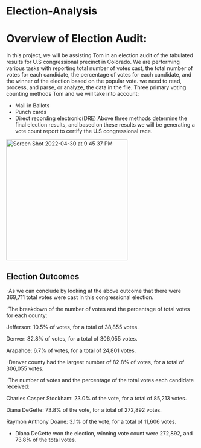 # Election-Analysis
# Overview of Election Audit: 

In this project, we will be assisting Tom in an election audit of the tabulated results for U.S congressional precinct in Colorado. We are performing various tasks with reporting total number of votes cast, the total number of votes for each candidate, the percentage of votes for each candidate, and the winner of the election based on the popular vote. we need to read, process, and parse, or analyze, the data in the file. Three primary voting counting methods Tom and we will take into account:
- Mail in Ballots
- Punch cards
- Direct recording electronic(DRE)
Above three methods determine the final election results, and based on these results we will be generating a vote count report to certify the U.S congressional race.

<img width="321" alt="Screen Shot 2022-04-30 at 9 45 37 PM" src="https://user-images.githubusercontent.com/92646311/166129086-390adf19-328d-403f-925d-d133195853b3.png">


## Election Outcomes

-As we can conclude by looking at the above outcome that there were 369,711 total votes were cast in this congressional election. 
 
-The breakdown of the number of votes and the percentage of total votes for each county:
 
 Jefferson: 10.5% of votes, for a total of 38,855 votes.
 
 Denver: 82.8% of votes, for a total of 306,055 votes.
 
 Arapahoe: 6.7% of votes, for a total of 24,801 votes.
 
-Denver county had the largest number of 82.8% of votes, for a total of 306,055 votes.
 
-The number of votes and the percentage of the total votes each candidate received:

Charles Casper Stockham: 23.0% of the vote, for a total of 85,213 votes.

Diana DeGette: 73.8% of the vote, for a total of 272,892 votes.

Raymon Anthony Doane: 3.1% of the vote, for a total of 11,606 votes.

- Diana DeGette won the election, winning vote count were 272,892, and 73.8% of the total votes.



